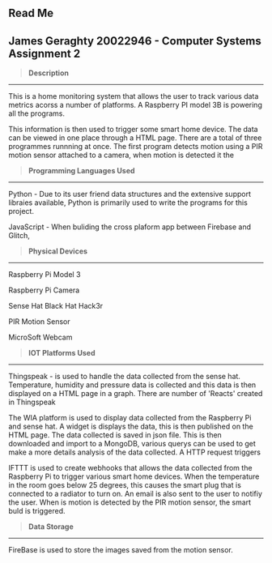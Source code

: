 ## Read Me
James Geraghty 20022946 - Computer Systems Assignment 2
---
> **Description**
---
This is a home monitoring system that allows the user to track various data metrics acorss a number of platforms. A Raspberry PI  model 3B is powering all the programs.

This information is then used to trigger some smart home device.  The data can be viewed in one place through a HTML page. There are a total of three programmes runnning at once. The first program detects motion using a PIR motion sensor attached to a camera, when motion is detected it the


>**Programming Languages Used**
---
Python - Due to its user friend data structures and the extensive support libraies available, Python is primarily used to write the programs for this project. 

JavaScript - When buliding the cross plaform app between Firebase and Glitch, 

>**Physical Devices**
---
Raspberry Pi Model 3

Raspberry Pi Camera

Sense Hat Black Hat Hack3r

PIR Motion Sensor

MicroSoft Webcam





> **IOT Platforms Used**
---
Thingspeak -  is used to handle the data collected from the sense hat. Temperature, humidity and pressure data is collected and this data is then displayed on a HTML page in a graph. There are  number of 'Reacts' created in Thingspeak

The WIA platform is used to display data collected from the Raspberry Pi and sense hat. A widget is displays the data, this is then published on the HTML page. The data collected is saved in json file. This is then downloaded and import to a MongoDB, various querys can be used to get make a more details analysis of the  data collected. A HTTP request triggers 

IFTTT is used to create webhooks that allows the data collected from the Raspberry Pi to trigger various smart home devices. When the temperature in the room goes below 25 degrees, this causes the smart plug that is connected to a radiator to turn on. An email is also sent to the user to notifiy the user. 
When is motion is detected by the PIR motion sensor, the smart buld is triggered. 




>**Data Storage**
---
FireBase is used to store the images saved from the motion sensor.

